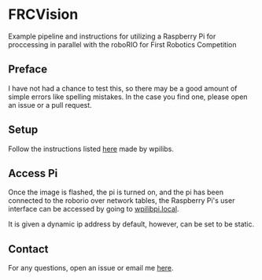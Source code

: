 # FRCVision

Example pipeline and instructions for utilizing a Raspberry Pi for proccessing in parallel with the roboRIO for First Robotics Competition

## Preface

I have not had a chance to test this, so there may be a good amount of simple errors like spelling mistakes. In the case you find one, please open an issue or a pull request.

## Setup

Follow the instructions listed [here](https://docs.wpilib.org/en/stable/docs/software/vision-processing/wpilibpi/index.html) made by wpilibs.

## Access Pi

Once the image is flashed, the pi is turned on, and the pi has been connected to the roborio over network tables,
the Raspberry Pi's user interface can be accessed by going to [wpilibpi.local](http://wpilibpi.local/).

It is given a dynamic ip address by default, however, can be set to be static.

## Contact
For any questions, open an issue or email me [here](mailto:emailgriffinnow@gmail.com).